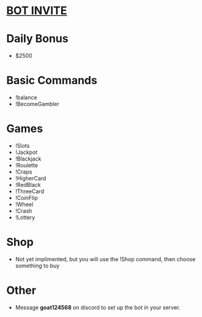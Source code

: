 # [BOT INVITE](https://discord.com/oauth2/authorize?client_id=1363835222247866460&permissions=8&integration_type=0&scope=bot)

# Daily Bonus

 - $2500

# Basic Commands

 - !balance
 - !BecomeGambler

# Games

 - !Slots
 - !Jackpot
 - !Blackjack
 - !Roulette
 - !Craps
 - !HigherCard
 - !RedBlack
 - !ThreeCard
 - !CoinFlip
 - !Wheel
 - !Crash
 - !Lottery

# Shop

 - Not yet implimented, but you will use the !Shop command, then choose something to buy

# Other

 - Message **goat124568** on discord to set up the bot in your server.
